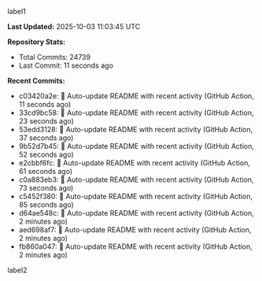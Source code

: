 
label1 
<!-- ACTIVITY_START -->
**Last Updated:** 2025-10-03 11:03:45 UTC

**Repository Stats:**
- Total Commits: 24739
- Last Commit: 11 seconds ago

**Recent Commits:**
- c03420a2e: 🤖 Auto-update README with recent activity (GitHub Action, 11 seconds ago)
- 33cd9bc58: 🤖 Auto-update README with recent activity (GitHub Action, 23 seconds ago)
- 53edd3128: 🤖 Auto-update README with recent activity (GitHub Action, 37 seconds ago)
- 9b52d7b45: 🤖 Auto-update README with recent activity (GitHub Action, 52 seconds ago)
- e2cbbf6fc: 🤖 Auto-update README with recent activity (GitHub Action, 61 seconds ago)
- c0a883eb3: 🤖 Auto-update README with recent activity (GitHub Action, 73 seconds ago)
- c5452f380: 🤖 Auto-update README with recent activity (GitHub Action, 85 seconds ago)
- d64ae548c: 🤖 Auto-update README with recent activity (GitHub Action, 2 minutes ago)
- aed698af7: 🤖 Auto-update README with recent activity (GitHub Action, 2 minutes ago)
- fb860a047: 🤖 Auto-update README with recent activity (GitHub Action, 2 minutes ago)
<!-- ACTIVITY_END -->

label2
